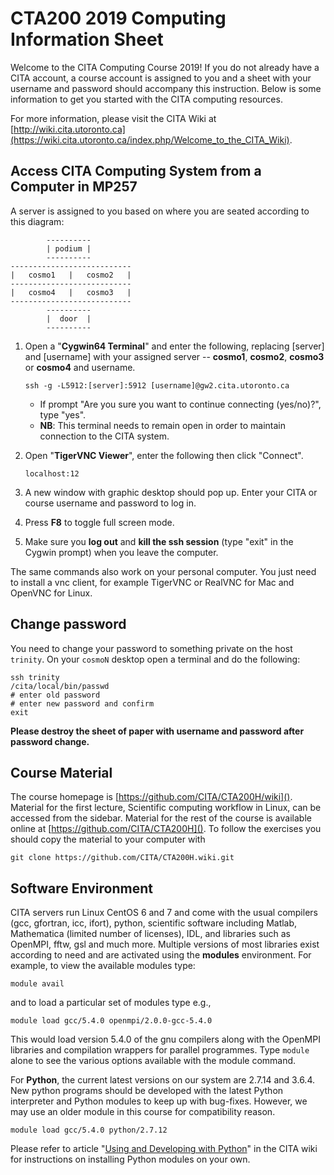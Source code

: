 # CTA200 2019 Computing Information Sheet

Welcome to the CITA Computing Course 2019! If you do not already have a CITA account, a course account is assigned to you and a sheet with your username and password should accompany this instruction. Below is some information to get you started with the CITA computing resources.

For more information, please visit the CITA Wiki at [http://wiki.cita.utoronto.ca](https://wiki.cita.utoronto.ca/index.php/Welcome_to_the_CITA_Wiki).

## Access CITA Computing System from a Computer in MP257

A server is assigned to you based on where you are seated according to this diagram:

            ----------
            | podium |
            ----------
    ---------------------------
    |   cosmo1   |   cosmo2   |
    ---------------------------
    |   cosmo4   |   cosmo3   |
    ---------------------------
            ----------
            |  door  |
            ----------


1. Open a "**Cygwin64 Terminal**" and enter the following, replacing [server] and [username] with your assigned server -- **cosmo1**, **cosmo2**, **cosmo3** or **cosmo4** and username.

    `ssh -g -L5912:[server]:5912 [username]@gw2.cita.utoronto.ca`

    - If prompt "Are you sure you want to continue connecting (yes/no)?", type "yes".
    - **NB**: This terminal needs to remain open in order to maintain connection to the CITA system.
2. Open "**TigerVNC Viewer**", enter the following then click "Connect".

    `localhost:12`
3. A new window with graphic desktop should pop up. Enter your CITA or course username and password to log in.
4. Press **F8** to toggle full screen mode.
5. Make sure you **log out** and **kill the ssh session** (type "exit" in the Cygwin prompt) when you leave the
computer.


The same commands also work on your personal computer. You just need to install a vnc client, for example TigerVNC or RealVNC for Mac and OpenVNC for Linux.

## Change password

You need to change your password to something private on the host `trinity`.
On your `cosmoN` desktop open a terminal and do the following:

```
ssh trinity
/cita/local/bin/passwd
# enter old password
# enter new password and confirm
exit
```

**Please destroy the sheet of paper with username and password after password change.**

## Course Material

The course homepage is [https://github.com/CITA/CTA200H/wiki]().  
Material for the first lecture, Scientific computing workflow in Linux, can be accessed from the sidebar. Material for the rest of the course is available online at [https://github.com/CITA/CTA200H](). To follow the exercises you should copy the material to your computer with

`git clone https://github.com/CITA/CTA200H.wiki.git`

## Software Environment

CITA servers run Linux CentOS 6 and 7 and come with the usual compilers (gcc, gfortran, icc, ifort), python, scientific software including Matlab, Mathematica (limited number of licenses), IDL, and libraries such as OpenMPI, fftw, gsl and much more. Multiple versions of most libraries exist according to need and are activated using the **modules** environment. For example, to view the available modules type:

`module avail`

and to load a particular set of modules type e.g.,

`module load gcc/5.4.0 openmpi/2.0.0-gcc-5.4.0`

This would load version 5.4.0 of the gnu compilers along with the OpenMPI libraries and compilation wrappers for parallel programmes. Type `module` alone to see the various options available with the module command.

For **Python**, the current latest versions on our system are 2.7.14 and 3.6.4. New python programs should be developed with the latest Python interpreter and Python modules to keep up with bug-fixes. However, we may use an older module in this course for compatibility reason.

`module load gcc/5.4.0 python/2.7.12`

Please refer to article "[Using and Developing with Python](http://wiki.cita.utoronto.ca/mediawiki/index.php/Using_and_Developing_with_Python)" in the CITA wiki for instructions on installing Python modules on your own.